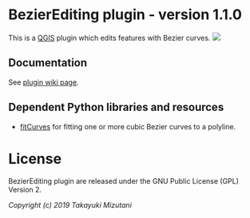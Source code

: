  BezierEditing plugin - version 1.1.0
===================================
This is a [QGIS](https://qgis.org/) plugin which edits features with Bezier curves.
![](https://github.com/tmizu23/BezierEditing/wiki/images/BezierEditing.png)
  


Documentation
-------------

  See [plugin wiki page](https://github.com/tmizu23/BezierEditing/wiki).


Dependent Python libraries and resources
--------------------------------------------

* [fitCurves](https://github.com/volkerp/fitCurves) for fitting one or more cubic Bezier curves to a polyline.


License
=======

 BezierEditing plugin are released under the GNU Public License (GPL) Version 2.

_Copyright (c) 2019 Takayuki Mizutani_
